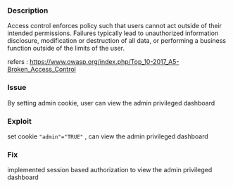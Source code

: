 ### Description

Access control enforces policy such that users cannot act outside of their intended permissions. Failures typically lead to unauthorized information disclosure, modification or destruction of all data, or performing a business function outside of the limits of the user.

refers : https://www.owasp.org/index.php/Top_10-2017_A5-Broken_Access_Control

### Issue 

By setting admin cookie, user can view the admin privileged dashboard

### Exploit

set cookie `"admin"="TRUE"` , can view the admin privileged dashboard

### Fix

implemented session based authorization to view the admin privileged dashboard

